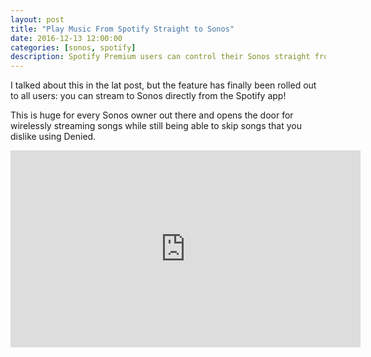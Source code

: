 ```yaml
---
layout: post
title: "Play Music From Spotify Straight to Sonos"
date: 2016-12-13 12:00:00
categories: [sonos, spotify]
description: Spotify Premium users can control their Sonos straight from the Spotify app.
---
```


I talked about this in the lat post, but the feature has finally been rolled out to all users: you can stream to Sonos directly from the Spotify app! 

This is huge for every Sonos owner out there and opens the door for wirelessly streaming songs while still being able to skip songs that you dislike using Denied.

<div class="video-container">
  <iframe width="560" height="315" src="https://www.youtube.com/embed/EuE5YozMBYs" frameborder="0" allowfullscreen></iframe>
</div>

